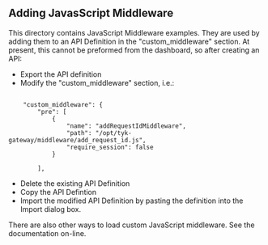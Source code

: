 ## Adding JavasScript Middleware ##

This directory contains JavaScript Middleware examples. They are used by adding them to an API Definition in the "custom_middleware" section. At present, this cannot be preformed from the dashboard, so after creating an API:

- Export the API definition
- Modify the "custom_middleware" section, i.e.:
```

    "custom_middleware": {
        "pre": [
            {
                "name": "addRequestIdMiddleware",
                "path": "/opt/tyk-gateway/middleware/add_request_id.js",
                "require_session": false
            }

        ],
```
- Delete the existing API Definition
- Copy the API Defintion
- Import the modified API Definition by pasting the definition into the Import dialog box.

There are also other ways to load custom JavaScript middleware. See the documentation on-line.
